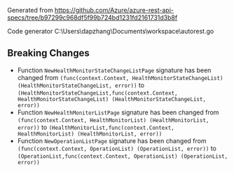 
Generated from https://github.com/Azure/azure-rest-api-specs/tree/b97299c968df5f99b724bd1231fd2161731d3b8f

Code generator C:\Users\dapzhang\Documents\workspace\autorest.go

## Breaking Changes

- Function `NewHealthMonitorStateChangeListPage` signature has been changed from `(func(context.Context, HealthMonitorStateChangeList) (HealthMonitorStateChangeList, error))` to `(HealthMonitorStateChangeList,func(context.Context, HealthMonitorStateChangeList) (HealthMonitorStateChangeList, error))`
- Function `NewHealthMonitorListPage` signature has been changed from `(func(context.Context, HealthMonitorList) (HealthMonitorList, error))` to `(HealthMonitorList,func(context.Context, HealthMonitorList) (HealthMonitorList, error))`
- Function `NewOperationListPage` signature has been changed from `(func(context.Context, OperationList) (OperationList, error))` to `(OperationList,func(context.Context, OperationList) (OperationList, error))`

